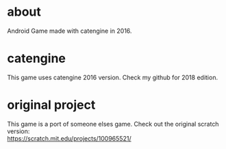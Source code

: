 # about
Android Game made with catengine in 2016.

# catengine
This game uses catengine 2016 version. Check my github for 2018 edition.  

# original project
This game is a port of someone elses game. Check out the original scratch version:  
https://scratch.mit.edu/projects/100965521/  
